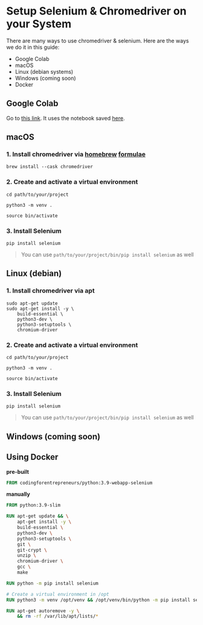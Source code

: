 # Setup Selenium & Chromedriver on your System

There are many ways to use chromedriver & selenium. Here are the ways we do it in this guide:

- Google Colab
- macOS
- Linux (debian systems)
- Windows (coming soon)
- Docker

## Google Colab
Go to [this link](https://colab.research.google.com/github/codingforentrepreneurs/Scrape-Websites-with-Python-FastAPI-Celery-NoSQL/blob/main/setup/chromedriver-selenium-notebook.ipynb). It uses the notebook saved [here](./chromedriver-selenium-notebook.ipynb).


## macOS
### 1. Install __chromedriver__ via [homebrew](https://brew.sh) [formulae](https://formulae.brew.sh/cask/chromedriver)
```
brew install --cask chromedriver
```

### 2. Create and activate a virtual environment
```
cd path/to/your/project
```

```
python3 -m venv .
```

```
source bin/activate
```

### 3. Install Selenium
```
pip install selenium
```
> You can use `path/to/your/project/bin/pip install selenium` as well


## Linux (debian)

### 1. Install __chromedriver__ via apt
```
sudo apt-get update
sudo apt-get install -y \
    build-essential \
    python3-dev \
    python3-setuptools \
    chromium-driver
```

### 2. Create and activate a virtual environment
```
cd path/to/your/project
```

```
python3 -m venv .
```

```
source bin/activate
```

### 3. Install Selenium
```
pip install selenium
```
> You can use `path/to/your/project/bin/pip install selenium` as well


## Windows (coming soon)



## Using Docker 

__pre-built__
```dockerfile
FROM codingforentrepreneurs/python:3.9-webapp-selenium
```

__manually__
```dockerfile
FROM python:3.9-slim

RUN apt-get update && \
    apt-get install -y \
    build-essential \
    python3-dev \
    python3-setuptools \
    git \
    git-crypt \
    unzip \
    chromium-driver \
    gcc \
    make

RUN python -m pip install selenium

# Create a virtual environment in /opt
RUN python3 -m venv /opt/venv && /opt/venv/bin/python -m pip install selenium

RUN apt-get autoremove -y \
    && rm -rf /var/lib/apt/lists/*
```
